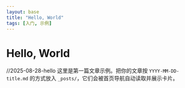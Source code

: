 ```yaml
---
layout: base
title: "Hello, World"
tags: [入门, 示例]
---
```



# Hello, World


//2025-08-28-hello
这里是第一篇文章示例。把你的文章按 `YYYY-MM-DD-title.md` 的方式放入 `_posts/`，它们会被首页导航自动读取并展示卡片。
